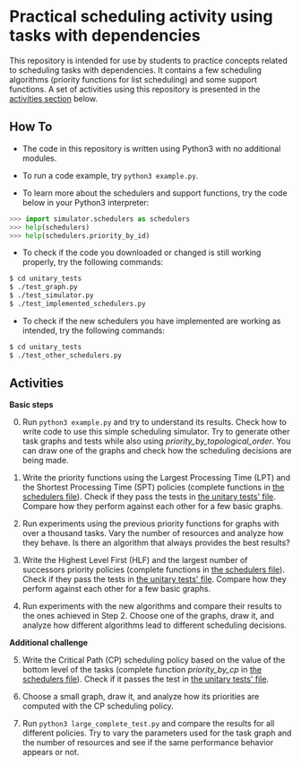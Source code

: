 # Practical scheduling activity using tasks with dependencies

This repository is intended for use by students to practice concepts related to scheduling tasks with dependencies.
It contains a few scheduling algorithms (priority functions for list scheduling) and some support functions.
A set of activities using this repository is presented in the [activities section](#activities) below.

## How To

- The code in this repository is written using Python3 with no additional modules.

- To run a code example, try `python3 example.py`.

- To learn more about the schedulers and support functions, try the code below in your Python3 interpreter:

```python
>>> import simulator.schedulers as schedulers
>>> help(schedulers)
>>> help(schedulers.priority_by_id)
```

- To check if the code you downloaded or changed is still working properly, try the following commands:

```bash
$ cd unitary_tests
$ ./test_graph.py 
$ ./test_simulator.py
$ ./test_implemented_schedulers.py
```

- To check if the new schedulers you have implemented are working as intended, try the following commands:

```bash
$ cd unitary_tests
$ ./test_other_schedulers.py 
```

## Activities

**Basic steps**

0. Run `python3 example.py` and try to understand its results. Check how to write code to use this simple scheduling simulator. Try to generate other task graphs and tests while also using *priority\_by\_topological\_order*. You can draw one of the graphs and check how the scheduling decisions are being made.

1. Write the priority functions using the Largest Processing Time (LPT) and the Shortest Processing Time (SPT) policies (complete functions in [the schedulers file](simulator/schedulers.py)). Check if they pass the tests in [the unitary tests' file](unitary_tests/test_other_schedulers.py). Compare how they perform against each other for a few basic graphs.

2. Run experiments using the previous priority functions for graphs with over a thousand tasks. Vary the number of resources and analyze how they behave. Is there an algorithm that always provides the best results?

3. Write the Highest Level First (HLF) and the largest number of successors priority policies (complete functions in [the schedulers file](simulator/schedulers.py)). Check if they pass the tests in [the unitary tests' file](unitary_tests/test_other_schedulers.py). Compare how they perform against each other for a few basic graphs.

4. Run experiments with the new algorithms and compare their results to the ones achieved in Step 2. Choose one of the graphs, draw it, and analyze how different algorithms lead to different scheduling decisions.

**Additional challenge**

5. Write the Critical Path (CP) scheduling policy based on the value of the bottom level of the tasks (complete function *priority\_by\_cp* in [the schedulers file](simulator/schedulers.py)). Check if it passes the test in [the unitary tests' file](unitary_tests/test_other_schedulers.py).

6. Choose a small graph, draw it, and analyze how its priorities are computed with the CP scheduling policy.

7. Run `python3 large_complete_test.py` and compare the results for all different policies. Try to vary the parameters used for the task graph and the number of resources and see if the same performance behavior appears or not.
